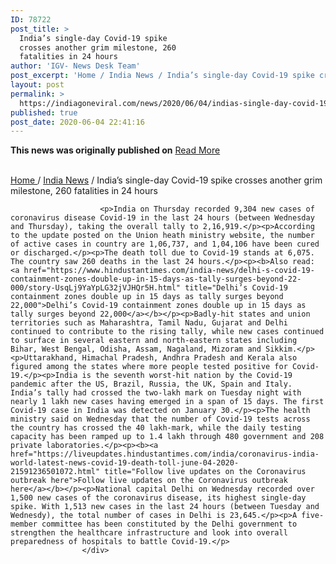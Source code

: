 ```yaml
---
ID: 78722
post_title: >
  India’s single-day Covid-19 spike
  crosses another grim milestone, 260
  fatalities in 24 hours
author: 'IGV- News Desk Team'
post_excerpt: 'Home / India News / India’s single-day Covid-19 spike crosses another grim milestone, 260 fatalities in 24 hours India on Thursday recorded 9,304 new cases of coronavirus disease Covid-19 in the last 24 hours (between Wednesday and Thursday), taking the overall tally to 2,16,919.According to the update posted on the Union heath ministry website, the&hellip;'
layout: post
permalink: >
  https://indiagoneviral.com/news/2020/06/04/indias-single-day-covid-19-spike-crosses-another-grim-milestone-260-fatalities-in-24-hours/78722/india-gone-viral/
published: true
post_date: 2020-06-04 22:41:16
---
```

<b>This news was originally published on</b> <a href="https://www.hindustantimes.com/india-news/india-s-single-day-covid-19-spike-crosses-another-grim-milestone-260-fatalities-in-24-hours/story-ovF0g55pAjbKb6u4jrvTcM.html" class="button purchase" rel="nofollow noopener noreferrer" target="_blank">Read More</a> <br/><br/><p><a href="https://www.hindustantimes.com/" title="Home">Home </a> / <a href="http://www.hindustantimes.com/india-news/" title="India News">India News</a> / <span>India’s single-day Covid-19 spike crosses another grim milestone, 260 fatalities in 24 hours</span>
			</p><div>
						
						<p>India on Thursday recorded 9,304 new cases of coronavirus disease Covid-19 in the last 24 hours (between Wednesday and Thursday), taking the overall tally to 2,16,919.</p><p>According to the update posted on the Union heath ministry website, the number of active cases in country are 1,06,737, and 1,04,106 have been cured or discharged.</p><p>The death toll due to Covid-19 stands at 6,075. The country saw 260 deaths in the last 24 hours.</p><p><b>Also read: <a href="https://www.hindustantimes.com/india-news/delhi-s-covid-19-containment-zones-double-up-in-15-days-as-tally-surges-beyond-22-000/story-UsqLj9YaYpLG32jVJHQr5H.html" title="Delhi’s Covid-19 containment zones double up in 15 days as tally surges beyond 22,000">Delhi’s Covid-19 containment zones double up in 15 days as tally surges beyond 22,000</a></b></p><p>Badly-hit states and union territories such as Maharashtra, Tamil Nadu, Gujarat and Delhi continued to contribute to the rising tally, while new cases continued to surface in several eastern and north-eastern states including Bihar, West Bengal, Odisha, Assam, Nagaland, Mizoram and Sikkim.</p><p>Uttarakhand, Himachal Pradesh, Andhra Pradesh and Kerala also figured among the states where more people tested positive for Covid-19.</p><p>India is the seventh worst-hit nation by the Covid-19 pandemic after the US, Brazil, Russia, the UK, Spain and Italy. India’s tally had crossed the two-lakh mark on Tuesday night with nearly 1 lakh new cases having emerged in a span of 15 days. The first Covid-19 case in India was detected on January 30.</p><p>The health ministry said on Wednesday that the number of Covid-19 tests across the country has crossed the 40 lakh-mark, while the daily testing capacity has been ramped up to 1.4 lakh through 480 government and 208 private laboratories.</p><p><b><a href="https://liveupdates.hindustantimes.com/india/coronavirus-india-world-latest-news-covid-19-death-toll-june-04-2020-21591236501072.html" title="Follow live updates on the Coronavirus outbreak here">Follow live updates on the Coronavirus outbreak here</a></b></p><p>National capital Delhi on Wednesday recorded over 1,500 new cases of the coronavirus disease, its highest single-day spike. With 1,513 new cases in the last 24 hours (between Tuesday and Wednesdy), the total number of cases in Delhi is 23,645.</p><p>A five-member committee has been constituted by the Delhi government to strengthen the healthcare infrastructure and look into overall preparedness of hospitals to battle Covid-19.</p>
					</div>